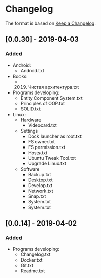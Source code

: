 # Changelog

The format is based on [Keep a Changelog](https://keepachangelog.com/en/1.0.0/).

## [0.0.30] - 2019-04-03
### Added
- Android:
  - Android.txt
- Books:
  - 2019. Чистая архитектура.txt
- Programs developing:
  - Entity Component System.txt
  - Principles of OOP.txt
  - SOLID.txt
- Linux:
  - Hardware
    - Videocard.txt
  - Settings
    - Dock launcher as root.txt
    - FS owner.txt
    - FS permission.txt
    - Hosts.txt
    - Ubuntu Tweak Tool.txt
    - Upgrade Linux.txt
  - Software
    - Backup.txt
    - Desktop.txt
    - Develop.txt
    - Network.txt
    - Snap.txt
    - System.txt
    - System.txt

## [0.0.14] - 2019-04-02
### Added
- Programs developing:
  - Changelog.txt
  - Docker.txt
  - Git.txt
  - Readme.txt

